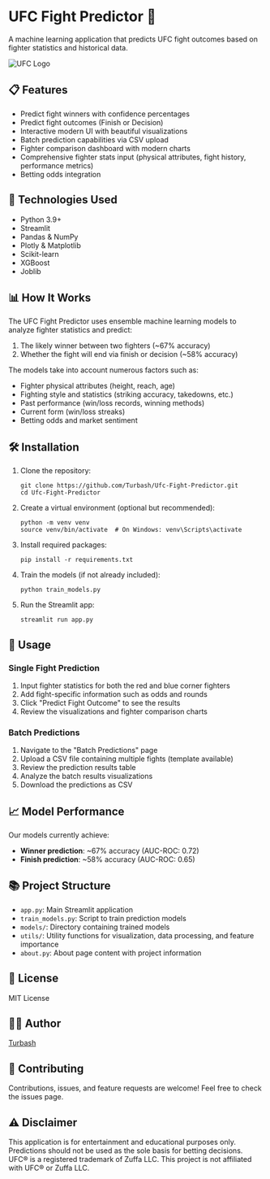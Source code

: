# UFC Fight Predictor 🥊

A machine learning application that predicts UFC fight outcomes based on fighter statistics and historical data.

![UFC Logo](https://upload.wikimedia.org/wikipedia/commons/thumb/9/92/UFC_Logo.svg/2560px-UFC_Logo.svg.png)

## 📋 Features

- Predict fight winners with confidence percentages
- Predict fight outcomes (Finish or Decision)
- Interactive modern UI with beautiful visualizations
- Batch prediction capabilities via CSV upload
- Fighter comparison dashboard with modern charts
- Comprehensive fighter stats input (physical attributes, fight history, performance metrics)
- Betting odds integration

## 🚀 Technologies Used

- Python 3.9+
- Streamlit
- Pandas & NumPy
- Plotly & Matplotlib
- Scikit-learn
- XGBoost
- Joblib

## 📊 How It Works

The UFC Fight Predictor uses ensemble machine learning models to analyze fighter statistics and predict:
1. The likely winner between two fighters (~67% accuracy)
2. Whether the fight will end via finish or decision (~58% accuracy)

The models take into account numerous factors such as:
- Fighter physical attributes (height, reach, age)
- Fighting style and statistics (striking accuracy, takedowns, etc.)
- Past performance (win/loss records, winning methods)
- Current form (win/loss streaks)
- Betting odds and market sentiment

## 🛠️ Installation

1. Clone the repository:
   ```
   git clone https://github.com/Turbash/Ufc-Fight-Predictor.git
   cd Ufc-Fight-Predictor
   ```

2. Create a virtual environment (optional but recommended):
   ```
   python -m venv venv
   source venv/bin/activate  # On Windows: venv\Scripts\activate
   ```

3. Install required packages:
   ```
   pip install -r requirements.txt
   ```

4. Train the models (if not already included):
   ```
   python train_models.py
   ```

5. Run the Streamlit app:
   ```
   streamlit run app.py
   ```

## 📝 Usage

### Single Fight Prediction
1. Input fighter statistics for both the red and blue corner fighters
2. Add fight-specific information such as odds and rounds
3. Click "Predict Fight Outcome" to see the results
4. Review the visualizations and fighter comparison charts

### Batch Predictions
1. Navigate to the "Batch Predictions" page
2. Upload a CSV file containing multiple fights (template available)
3. Review the prediction results table
4. Analyze the batch results visualizations
5. Download the predictions as CSV

## 📈 Model Performance

Our models currently achieve:
- **Winner prediction**: ~67% accuracy (AUC-ROC: 0.72)
- **Finish prediction**: ~58% accuracy (AUC-ROC: 0.65)

## 📚 Project Structure

- `app.py`: Main Streamlit application
- `train_models.py`: Script to train prediction models
- `models/`: Directory containing trained models
- `utils/`: Utility functions for visualization, data processing, and feature importance
- `about.py`: About page content with project information

## 📜 License

MIT License

## 👨‍💻 Author

[Turbash](https://github.com/Turbash)

## 🤝 Contributing

Contributions, issues, and feature requests are welcome! Feel free to check the issues page.

## ⚠️ Disclaimer

This application is for entertainment and educational purposes only. Predictions should not be used as the sole basis for betting decisions. UFC® is a registered trademark of Zuffa LLC. This project is not affiliated with UFC® or Zuffa LLC.